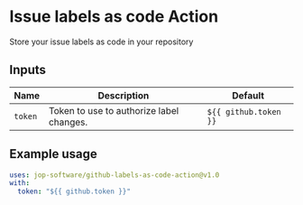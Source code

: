 # Issue labels as code Action

Store your issue labels as code in your repository

## Inputs

| Name    | Description                              | Default               |
|---------|------------------------------------------|-----------------------|
| `token` | Token to use to authorize label changes. | `${{ github.token }}` |

## Example usage

```yaml
uses: jop-software/github-labels-as-code-action@v1.0
with:
  token: "${{ github.token }}"
```
